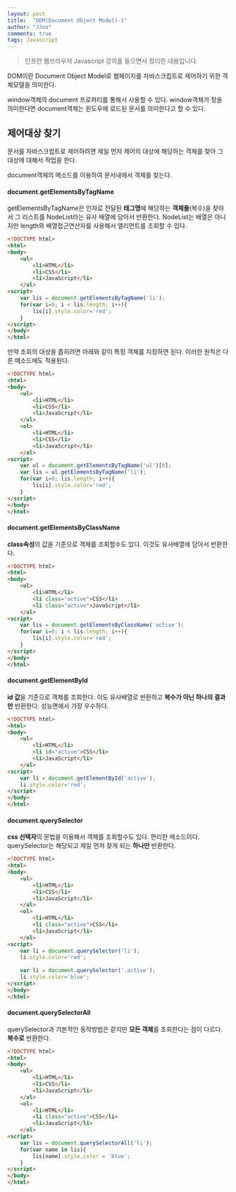 ```yaml
---
layout: post
title:  "DOM(Document Object Model)-1"
author: "JJoo"
comments: true
tags: Javascript
---
```



> 인프런 웹브라우저 Javascript 강의를 들으면서 정리한 내용입니다. 



DOM이란 Document Object Model로 웹페이지를 자바스크립트로 제어하기 위한 객체모델을 의미한다.

window객체의 document 프로퍼티를 통해서 사용할 수 있다. window객체가 창을 의미한다면 document객체는 윈도우에 로드된 문서를 의미한다고 할 수 있다. 


## 제어대상 찾기

문서를 자바스크립트로 제어하려면 제일 먼저 제어의 대상에 해당하는 객체를 찾아 그 대상에 대해서 작업을 한다.

document객체의 메소드를 이용하여 문서내에서 객체를 찾는다.


#### document.getElementsByTagName

getElementsByTagName은 인자로 전달된 **태그명**에 해당하는 **객체들**(복수)을 찾아서 그 리스트를 NodeList라는 유사 배열에 담아서 반환한다. 
NodeList는 배열은 아니지만 length와 배열접근연산자를 사용해서 엘리먼트를 조회할 수 있다.

```html
<!DOCTYPE html>
<html>
<body>
	<ul>
		<li>HTML</li>
		<li>CSS</li>
		<li>JavaScript</li>
	</ul>
<script>
	var lis = document.getElementsByTagName('li');
	for(var i=0; i < lis.length; i++){
		lis[i].style.color='red'; 
	}
</script>
</body>
</html>
```

만약 조회의 대상을 좁히려면 아래와 같이 특정 객체를 지정하면 된다. 이러한 원칙은 다른 메소드에도 적용된다.


```html
<!DOCTYPE html>
<html>
<body>
	<ul>
		<li>HTML</li>
		<li>CSS</li>
		<li>JavaScript</li>
	</ul>
	<ol>
		<li>HTML</li>
		<li>CSS</li>
		<li>JavaScript</li>
	</ol>
<script>
	var ul = document.getElementsByTagName('ul')[0];
	var lis = ul.getElementsByTagName('li');
	for(var i=0; lis.length; i++){
		lis[i].style.color='red'; 
	}
</script>
</body>
</html>
```


#### document.getElementsByClassName

**class속성**의 값을 기준으로 객체를 조회할수도 있다.
이것도 유사배열에 담아서 반환한다.


```html
<!DOCTYPE html>
<html>
<body>
	<ul>
		<li>HTML</li>
		<li class="active">CSS</li>
		<li class="active">JavaScript</li>
	</ul>
<script>
	var lis = document.getElementsByClassName('active');
	for(var i=0; i < lis.length; i++){
		lis[i].style.color='red'; 
	}
</script>
</body>
</html>
```


#### document.getElementById

**id 값**을 기준으로 객체를 조회한다. 이도 유사배열로 반환하고 **복수가 아닌 하나의 결과만** 반환한다.
성능면에서 가장 우수하다.


```html
<!DOCTYPE html>
<html>
<body>
	<ul>
		<li>HTML</li>
		<li id="active">CSS</li>
		<li>JavaScript</li>
	</ul>
<script>
	var li = document.getElementById('active');
	li.style.color='red';
</script>
</body>
</html>
```


#### document.querySelector 

**css 선택자**의 문법을 이용해서 객체를 조회할수도 있다. 편리한 메소드이다.
querySelector는 해당되고 제일 먼저 찾게 되는 **하나만** 반환한다.

```html
<!DOCTYPE html>
<html>
<body>
	<ul>
		<li>HTML</li>
		<li>CSS</li>
		<li>JavaScript</li>
	</ul>
	<ol>
		<li>HTML</li>
		<li class="active">CSS</li>
		<li>JavaScript</li>
	</ol>
<script>
	var li = document.querySelector('li');
	li.style.color='red';
	
	var li = document.querySelector('.active');
	li.style.color='blue';
</script>
</body>
</html>
```


#### 	document.querySelectorAll

querySelector과 기본적인 동작방법은 같지만 **모든 객체**를 조회한다는 점이 다르다.
**복수로** 반환한다.

```html
<!DOCTYPE html>
<html>
<body>
	<ul>
		<li>HTML</li>
		<li>CSS</li>
		<li>JavaScript</li>
	</ul>
	<ol>
		<li>HTML</li>
		<li class="active">CSS</li>
		<li>JavaScript</li>
	</ol>
<script>
	var lis = document.querySelectorAll('li');
	for(var name in lis){
		lis[name].style.color = 'blue';
	}
</script>
</body>
</html>
```
